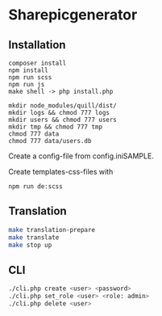 # Sharepicgenerator

## Installation
```
composer install
npm install
npm run scss
npm run js
make shell -> php install.php

mkdir node_modules/quill/dist/
mkdir logs && chmod 777 logs
mkdir users && chmod 777 users
mkdir tmp && chmod 777 tmp
chmod 777 data
chmod 777 data/users.db
```

Create a config-file from config.iniSAMPLE.

Create templates-css-files with
```
npm run de:scss
```

## Translation
```bash
make translation-prepare
make translate
make stop up
```

## CLI
```bash
./cli.php create <user> <password>
./cli.php set_role <user> <role: admin>
./cli.php delete <user>

```